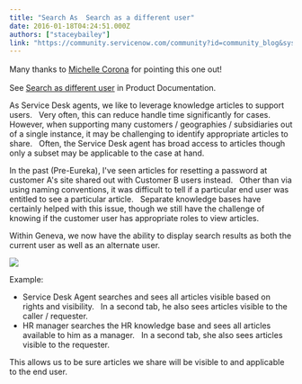 ```yaml
---
title: "Search As  Search as a different user"
date: 2016-01-18T04:24:51.000Z
authors: ["staceybailey"]
link: "https://community.servicenow.com/community?id=community_blog&sys_id=1eec6e65dbd0dbc01dcaf3231f9619f5"
---
```

<p><span style="line-height: 1.5;">Many thanks to </span><a title="" _jive_internal="true" href="/community?id=community_user_profile&user=8a609a69db581fc09c9ffb651f961924" style="line-height: 1.5;">Michelle Corona</a><span style="line-height: 1.5;"> for pointing this one out!</span></p><p></p><p>See <a href="https://docs.servicenow.com/administer/contextual_search/task/t_SearchAsDifferentUser.html" title="https://docs.servicenow.com/administer/contextual_search/task/t_SearchAsDifferentUser.html">Search as different user</a> in Product Documentation.</p><p></p><p>As Service Desk agents, we like to leverage knowledge articles to support users.   Very often, this can reduce handle time significantly for cases. However, when supporting many customers / geographies / subsidiaries out of a single instance, it may be challenging to identify appropriate articles to share.   Often, the Service Desk agent has broad access to articles though only a subset may be applicable to the case at hand.</p><p></p><p>In the past (Pre-Eureka), I've seen articles for resetting a password at customer A's site shared out with Customer B users instead.   Other than via using naming conventions, it was difficult to tell if a particular end user was entitled to see a particular article.   Separate knowledge bases have certainly helped with this issue, though we still have the challenge of knowing if the customer user has appropriate roles to view articles.</p><p></p><p>Within Geneva, we now have the ability to display search results as both the current user as well as an alternate user. </p><p></p><p><img   class="image-1 jive-image" src="a9bd5402dbdc9704ed6af3231f96195f.iix" style="max-width: 1200px; max-height: 900px;"/></p><p></p><p>Example:</p><ul><li>Service Desk Agent searches and sees all articles visible based on rights and visibility.   In a second tab, he also sees articles visible to the caller / requester.</li><li>HR manager searches the HR knowledge base and sees all articles available to him as a manager.   In a second tab, she also sees articles visible to the requester.</li></ul><p></p><p>This allows us to be sure articles we share will be visible to and applicable to the end user.</p>